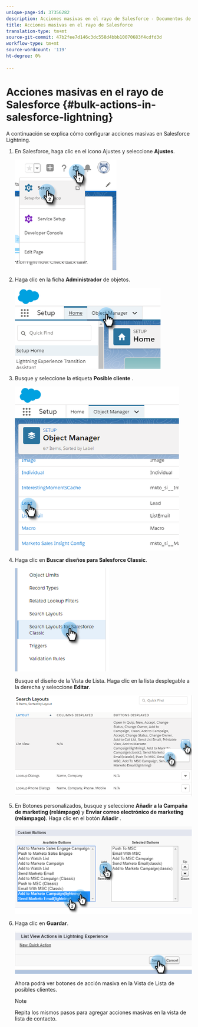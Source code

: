 ```yaml
---
unique-page-id: 37356282
description: Acciones masivas en el rayo de Salesforce - Documentos de marketing - Documentación del producto
title: Acciones masivas en el rayo de Salesforce
translation-type: tm+mt
source-git-commit: 47b2fee7d146c3dc558d4bbb10070683f4cdfd3d
workflow-type: tm+mt
source-wordcount: '119'
ht-degree: 0%

---
```



# Acciones masivas en el rayo de Salesforce {#bulk-actions-in-salesforce-lightning}

A continuación se explica cómo configurar acciones masivas en Salesforce Lightning.

1. En Salesforce, haga clic en el icono Ajustes y seleccione **Ajustes**.

   ![](assets/one.png)

1. Haga clic en la ficha **Administrador** de objetos.

   ![](assets/two.png)

1. Busque y seleccione la etiqueta **Posible cliente** .

   ![](assets/three-2.png)

1. Haga clic en **Buscar diseños para Salesforce Classic**.

   ![](assets/four-1.png)

   Busque el diseño de la Vista de Lista. Haga clic en la lista desplegable a la derecha y seleccione **Editar**.

   ![](assets/five.png)

1. En Botones personalizados, busque y seleccione **Añadir a la Campaña de marketing (relámpago)** y **Enviar correo electrónico de marketing (relámpago)**. Haga clic en el botón **Añadir** .

   ![](assets/six.png)

1. Haga clic en **Guardar**.

   ![](assets/seven.png)

   Ahora podrá ver botones de acción masiva en la Vista de Lista de posibles clientes.

   >[!NOTE]
   >
   >Repita los mismos pasos para agregar acciones masivas en la vista de lista de contacto.

